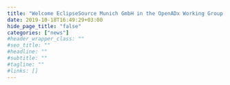 ```yaml
---
title: "Welcome EclipseSource Munich GmbH in the OpenADx Working Group!"
date: 2019-10-18T16:49:29+03:00
hide_page_title: "false"
categories: ["news"]
#header_wrapper_class: ""
#seo_title: ""
#headline: ""
#subtitle: ""
#tagline: ""
#links: []
---
```

